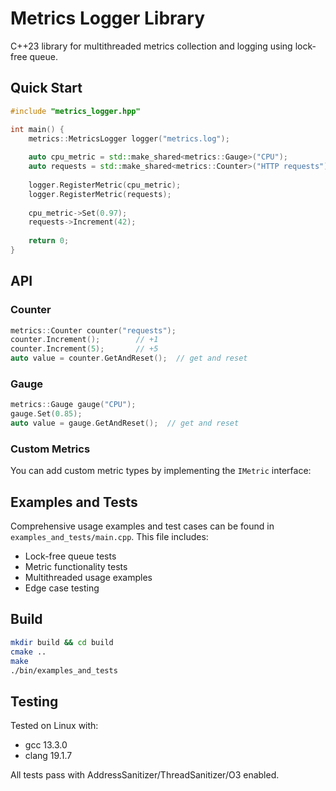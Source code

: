 # Metrics Logger Library

C++23 library for multithreaded metrics collection and logging using lock-free queue.

## Quick Start

```cpp
#include "metrics_logger.hpp"

int main() {
    metrics::MetricsLogger logger("metrics.log");
    
    auto cpu_metric = std::make_shared<metrics::Gauge>("CPU");
    auto requests = std::make_shared<metrics::Counter>("HTTP requests");
    
    logger.RegisterMetric(cpu_metric);
    logger.RegisterMetric(requests);
    
    cpu_metric->Set(0.97);
    requests->Increment(42);
    
    return 0;
}
```

## API

### Counter
```cpp
metrics::Counter counter("requests");
counter.Increment();        // +1
counter.Increment(5);       // +5
auto value = counter.GetAndReset();  // get and reset
```

### Gauge
```cpp
metrics::Gauge gauge("CPU");
gauge.Set(0.85);
auto value = gauge.GetAndReset();  // get and reset
```
### Custom Metrics

You can add custom metric types by implementing the `IMetric` interface:

## Examples and Tests

Comprehensive usage examples and test cases can be found in `examples_and_tests/main.cpp`. 
This file includes:
- Lock-free queue tests
- Metric functionality tests
- Multithreaded usage examples
- Edge case testing

## Build

```bash
mkdir build && cd build
cmake ..
make
./bin/examples_and_tests
```

## Testing

Tested on Linux with:
- gcc 13.3.0
- clang 19.1.7

All tests pass with AddressSanitizer/ThreadSanitizer/O3 enabled.

